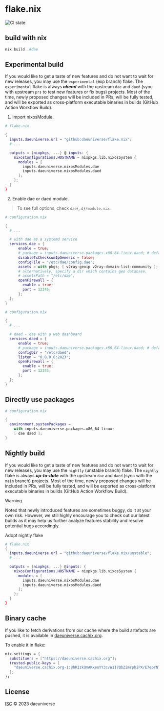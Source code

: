 # flake.nix

![CI state](https://github.com/daeuniverse/flake.nix/actions/workflows/lint.yaml/badge.svg)

## build with nix

```nix
nix build .#dae
```

## Experimental build

If you would like to get a taste of new features and do not want to wait for new releases, you may use the `experimental` (exp branch) flake. The `experimental` flake is always _**ahead**_ with the upstream `dae` and `daed` (sync with upstream `prs` to test new features or fix bugs) projects. Most of the time, newly proposed changes will be included in PRs, will be fully tested, and will be exported as cross-platform executable binaries in builds (GitHub Action Workflow Build).

1. Import nixosModule.

```nix
# flake.nix

{
  inputs.daeuniverse.url = "github:daeuniverse/flake.nix";
  # ...

  outputs = {nixpkgs, ...} @ inputs: {
    nixosConfigurations.HOSTNAME = nixpkgs.lib.nixosSystem {
      modules = [
        inputs.daeuniverse.nixosModules.dae
        inputs.daeuniverse.nixosModules.daed
      ];
    };
  }
}
```

2. Enable dae or daed module.

> To see full options, check `dae{,d}/module.nix`.

```nix
# configuration.nix

{
  # ...

  # with dae as a systemd service
  services.dae = {
      enable = true;
      # package = inputs.daeuniverse.packages.x86_64-linux.daed; # default
      disableTxChecksumIpGeneric = false;
      configFile = "/etc/dae/config.dae";
      assets = with pkgs; [ v2ray-geoip v2ray-domain-list-community ];
      # alternatively, specify a dir which contains geo database.
      # assetsPath = "/etc/dae";
      openFirewall = {
        enable = true;
        port = 12345;
      };
  };
}
```

```nix
# configuration.nix

{
  # ...

  # daed - dae with a web dashboard
  services.daed = {
      enable = true;
      # package = inputs.daeuniverse.packages.x86_64-linux.daed; # default
      configDir = "/etc/daed";
      listen = "0.0.0.0:2023";
      openFirewall = {
        enable = true;
        port = 12345;
      };
  };
}
```

## Directly use packages

```nix
# configuration.nix

{
  environment.systemPackages =
    with inputs.daeuniverse.packages.x86_64-linux;
    [ dae daed ];
}
```

## Nightly build

If you would like to get a taste of new features and do not want to wait for new releases, you may use the `nightly` (unstable branch) flake. The `nightly` flake is always _**up-to-date**_ with the upstream `dae` and `daed` (sync with the `main` branch) projects. Most of the time, newly proposed changes will be included in PRs, will be fully tested, and will be exported as cross-platform executable binaries in builds (GitHub Action Workflow Build).

> [!WARNING]
> Noted that newly introduced features are sometimes buggy, do it at your own risk. However, we still highly encourage you to check out our latest builds as it may help us further analyze features stability and resolve potential bugs accordingly.

Adopt nightly flake

```nix
# flake.nix
{
  inputs.daeuniverse.url = "github:daeuniverse/flake.nix/unstable";
  # ...

  outputs = {nixpkgs, ...} @inputs: {
    nixosConfigurations.HOSTNAME = nixpkgs.lib.nixosSystem {
      modules = [
        inputs.daeuniverse.nixosModules.dae
        inputs.daeuniverse.nixosModules.daed
      ];
    };
  }
}
```

## Binary cache

If you like to fetch derivations from our cache where the build artefacts are pushed, it is available in [daeuniverse.cachix.org](https://app.cachix.org/cache/daeuniverse#pull).

To enable it in flake:

```nix
nix.settings = {
  substituers = ["https://daeuniverse.cachix.org"];
  trusted-public-keys = [
    "daeuniverse.cachix.org-1:8hRIzkQmAKxeuYY3c/W1I7QbZimYphiPX/E7epYNTeM="
  ];
};
```

## License

[ISC](./LICENSE) © 2023 daeuniverse
